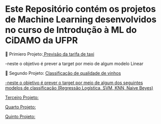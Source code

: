 # Este Repositório contém os projetos de Machine Learning desenvolvidos no curso de Introdução à ML do CiDAMO da UFPR
<p>🚖 Primiero Projeto:<a href=https://github.com/brunocesarlopes23/projetcs-course-ml-cidamo/blob/project1/taxi.ipynb> Previsão da tarifa de taxi</a>
  <p>    -neste o objetivo é prever a target por meio de algum modelo Linear
<p>🍷 Segundo Projeto: <a href=https://github.com/brunocesarlopes23/projetcs-course-ml-cidamo/blob/project2/Desafio2.1.ipynb> Classificação de qualidade de vinhos
  <p>     -neste o objetivo é prever o target por meio de algum dos seguintes modelos de classificação (Regressão Logística, SVM, KNN, Naive Beyes)
<p>Terceiro Projeto:
<p>Quarto Projeto:
<p>Quinto Projeto:
